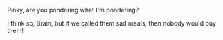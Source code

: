 Pinky, are you pondering what I'm pondering?

I think so, Brain, but if we called them sad meals, then nobody would buy them!
